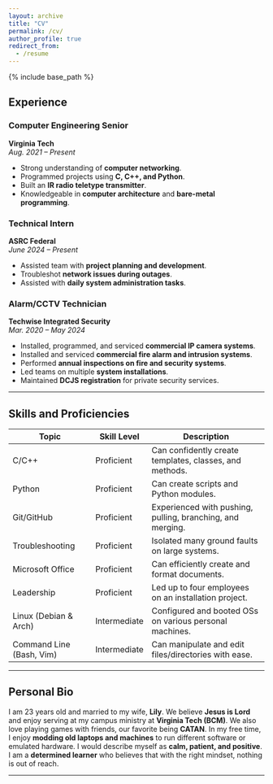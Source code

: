 ```yaml
---
layout: archive
title: "CV"
permalink: /cv/
author_profile: true
redirect_from:
  - /resume
---
```


{% include base_path %}




## Experience  

### **Computer Engineering Senior**  
**Virginia Tech**  
*Aug. 2021 – Present*  
- Strong understanding of **computer networking**.  
- Programmed projects using **C, C++, and Python**.  
- Built an **IR radio teletype transmitter**.  
- Knowledgeable in **computer architecture** and **bare-metal programming**.  

### **Technical Intern**  
**ASRC Federal**  
*June 2024 – Present*  
- Assisted team with **project planning and development**.  
- Troubleshot **network issues during outages**.  
- Assisted with **daily system administration tasks**.  

### **Alarm/CCTV Technician**  
**Techwise Integrated Security**  
*Mar. 2020 – May 2024*  
- Installed, programmed, and serviced **commercial IP camera systems**.  
- Installed and serviced **commercial fire alarm and intrusion systems**.  
- Performed **annual inspections on fire and security systems**.  
- Led teams on multiple **system installations**.  
- Maintained **DCJS registration** for private security services.  

---

## Skills and Proficiencies  

| **Topic**           | **Skill Level** | **Description**  |
|---------------------|----------------|-----------------|
| C/C++              | Proficient      | Can confidently create templates, classes, and methods. |
| Python             | Proficient      | Can create scripts and Python modules. |
| Git/GitHub         | Proficient      | Experienced with pushing, pulling, branching, and merging. |
| Troubleshooting    | Proficient      | Isolated many ground faults on large systems. |
| Microsoft Office   | Proficient      | Can efficiently create and format documents. |
| Leadership         | Proficient      | Led up to four employees on an installation project. |
| Linux (Debian & Arch) | Intermediate | Configured and booted OSs on various personal machines. |
| Command Line (Bash, Vim) | Intermediate | Can manipulate and edit files/directories with ease. |

---

## Personal Bio  
I am 23 years old and married to my wife, **Lily**. We believe **Jesus is Lord** and enjoy serving at my campus ministry at **Virginia Tech (BCM)**. We also love playing games with friends, our favorite being **CATAN**. In my free time, I enjoy **modding old laptops and machines** to run different software or emulated hardware. I would describe myself as **calm, patient, and positive**. I am a **determined learner** who believes that with the right mindset, nothing is out of reach.  

---
